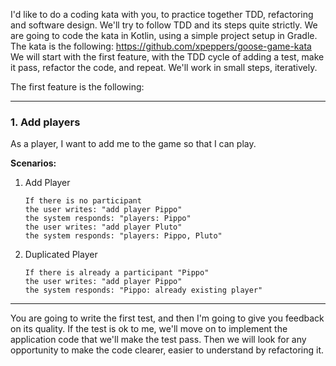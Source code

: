 I'd like to do a coding kata with you, to practice together TDD, refactoring and software design.
We'll try to follow TDD and its steps quite strictly.
We are going to code the kata in Kotlin, using a simple project setup in Gradle.
The kata is the following: https://github.com/xpeppers/goose-game-kata
We will start with the first feature, with the TDD cycle of adding a test, make it pass, refactor the code, and repeat.
We'll work in small steps, iteratively.

The first feature is the following:

---
### 1. Add players
As a player, I want to add me to the game so that I can play.

**Scenarios:**
1. Add Player
   ```cucumber
   If there is no participant
   the user writes: "add player Pippo"
   the system responds: "players: Pippo"
   the user writes: "add player Pluto"
   the system responds: "players: Pippo, Pluto"
   ```

2. Duplicated Player
   ```cucumber
   If there is already a participant "Pippo"
   the user writes: "add player Pippo"
   the system responds: "Pippo: already existing player"
   ```
---

You are going to write the first test, and then I'm going to give you feedback on its quality.
If the test is ok to me, we'll move on to implement the application code that we'll make the test pass. Then we will look for any opportunity to make the code clearer, easier to understand by refactoring it.

